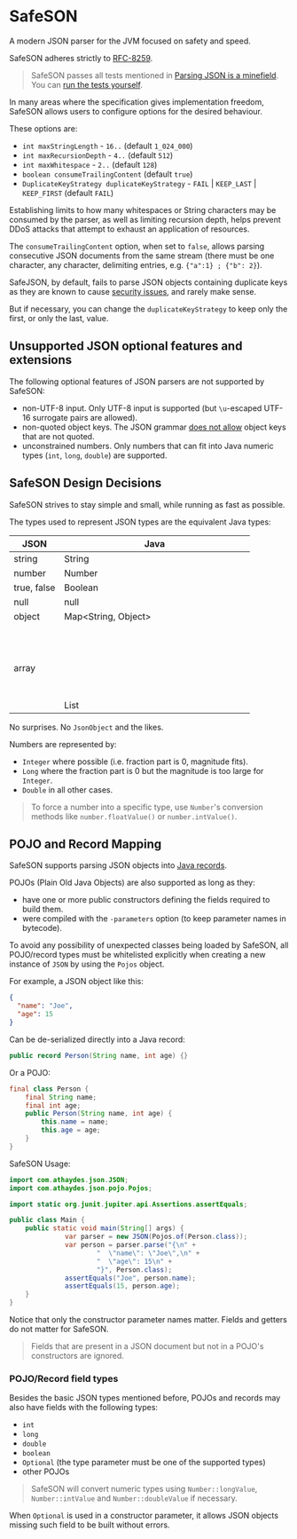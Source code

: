 # SafeSON

A modern JSON parser for the JVM focused on safety and speed.

SafeSON adheres strictly to [RFC-8259](https://tools.ietf.org/html/rfc8259).

> SafeSON passes all tests mentioned in [Parsing JSON is a minefield](http://seriot.ch/parsing_json.php).
> You can [run the tests yourself](https://github.com/renatoathaydes/JSONTestSuite/tree/master/parsers/test_java_safeson_1_0).
 
In many areas where the specification gives implementation freedom, SafeSON allows users to configure options for the 
desired behaviour.

These options are:

* `int maxStringLength` - `16..` (default `1_024_000`)
* `int maxRecursionDepth` - `4..` (default `512`)
* `int maxWhitespace` - `2..` (default `128`)
* `boolean consumeTrailingContent` (default `true`)
* `DuplicateKeyStrategy duplicateKeyStrategy` - `FAIL` | `KEEP_LAST` | `KEEP_FIRST` (default `FAIL`)

Establishing limits to how many whitespaces or String characters may be consumed by the parser, as well as limiting
recursion depth, helps prevent DDoS attacks that attempt to exhaust an application of resources.

The `consumeTrailingContent` option, when set to `false`, allows parsing consecutive JSON documents from the same stream
(there must be one character, any character, delimiting entries, e.g. `{"a":1} ; {"b": 2}`).

SafeJSON, by default, fails to parse JSON objects containing duplicate keys as they are known to cause
[security issues](https://justi.cz/security/2017/11/14/couchdb-rce-npm.html), and rarely make sense.

But if necessary, you can change the `duplicateKeyStrategy` to keep only the first, or only the last, value.

## Unsupported JSON optional features and extensions

The following optional features of JSON parsers are not supported by SafeSON:

* non-UTF-8 input. Only UTF-8 input is supported (but `\u`-escaped UTF-16 surrogate pairs are allowed).
* non-quoted object keys. The JSON grammar [does not allow](https://tools.ietf.org/html/rfc8259#section-4) object
  keys that are not quoted.
* unconstrained numbers. Only numbers that can fit into Java numeric types (`int`, `long`, `double`) are supported. 

## SafeSON Design Decisions

SafeSON strives to stay simple and small, while running as fast as possible.

The types used to represent JSON types are the equivalent Java types:

|      JSON                |       Java          |
|--------------------------|---------------------|
| string                   | String              |
| number                   | Number              |
| true, false              | Boolean             |
| null                     | null                |
| object                   | Map<String, Object> |
| array                    | List<Object>        |

No surprises. No `JsonObject` and the likes.

Numbers are represented by:

* `Integer` where possible (i.e. fraction part is 0, magnitude fits).
* `Long` where the fraction part is 0 but the magnitude is too large for `Integer`.
* `Double` in all other cases.

> To force a number into a specific type, use `Number`'s conversion methods like `number.floatValue()` or `number.intValue()`.

## POJO and Record Mapping

SafeSON supports parsing JSON objects into [Java records](https://blogs.oracle.com/javamagazine/records-come-to-java).

POJOs (Plain Old Java Objects) are also supported as long as they:

* have one or more public constructors defining the fields required to build them.
* were compiled with the `-parameters` option (to keep parameter names in bytecode).

To avoid any possibility of unexpected classes being loaded by SafeSON, all POJO/record types must be whitelisted
explicitly when creating a new instance of `JSON` by using the `Pojos` object. 

For example, a JSON object like this:

```json
{
  "name": "Joe",
  "age": 15
}
```

Can be de-serialized directly into a Java record:

```java
public record Person(String name, int age) {}
```

Or a POJO:

```java
final class Person {
    final String name;
    final int age;
    public Person(String name, int age) {
        this.name = name;
        this.age = age;
    } 
}
```

SafeSON Usage:

```java
import com.athaydes.json.JSON;
import com.athaydes.json.pojo.Pojos;

import static org.junit.jupiter.api.Assertions.assertEquals;

public class Main {
    public static void main(String[] args) {
              var parser = new JSON(Pojos.of(Person.class));
              var person = parser.parse("{\n" +
                      "  \"name\": \"Joe\",\n" +
                      "  \"age\": 15\n" +
                      "}", Person.class);
              assertEquals("Joe", person.name);
              assertEquals(15, person.age);
    }
}
```

Notice that only the constructor parameter names matter. Fields and getters do not matter for SafeSON.

> Fields that are present in a JSON document but not in a POJO's constructors are ignored.

### POJO/Record field types

Besides the basic JSON types mentioned before, POJOs and records may also have fields with the following types:

* `int`
* `long`
* `double`
* `boolean`
* `Optional` (the type parameter must be one of the supported types)
* other POJOs

> SafeSON will convert numeric types using `Number::longValue`, `Number::intValue` and `Number::doubleValue` if
> necessary.

When `Optional` is used in a constructor parameter, it allows JSON objects missing such field to be built without errors.
 
